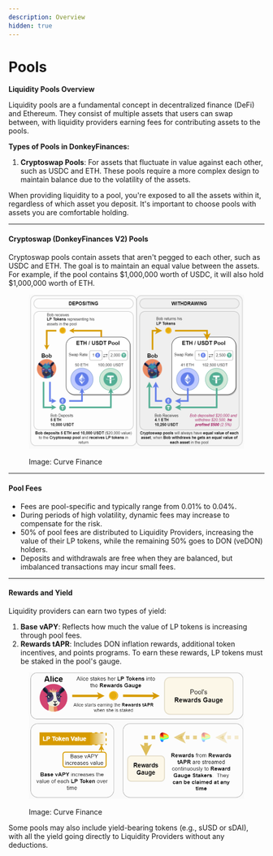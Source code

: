 ```yaml
---
description: Overview
hidden: true
---
```


# Pools

**Liquidity Pools Overview**

Liquidity pools are a fundamental concept in decentralized finance (DeFi) and Ethereum. They consist of multiple assets that users can swap between, with liquidity providers earning fees for contributing assets to the pools.

**Types of Pools in DonkeyFinances:**

1. **Cryptoswap Pools**: For assets that fluctuate in value against each other, such as USDC and ETH. These pools require a more complex design to maintain balance due to the volatility of the assets.

When providing liquidity to a pool, you're exposed to all the assets within it, regardless of which asset you deposit. It's important to choose pools with assets you are comfortable holding.

***

#### **Cryptoswap (DonkeyFinances V2) Pools**

Cryptoswap pools contain assets that aren't pegged to each other, such as USDC and ETH. The goal is to maintain an equal value between the assets. For example, if the pool contains $1,000,000 worth of USDC, it will also hold $1,000,000 worth of ETH.

<figure><img src="../../.gitbook/assets/image (2).png" alt=""><figcaption><p>Image: Curve Finance</p></figcaption></figure>

***

#### **Pool Fees**

* Fees are pool-specific and typically range from 0.01% to 0.04%.
* During periods of high volatility, dynamic fees may increase to compensate for the risk.
* 50% of pool fees are distributed to Liquidity Providers, increasing the value of their LP tokens, while the remaining 50% goes to DON (veDON) holders.
* Deposits and withdrawals are free when they are balanced, but imbalanced transactions may incur small fees.

***

#### **Rewards and Yield**

Liquidity providers can earn two types of yield:

1. **Base vAPY**: Reflects how much the value of LP tokens is increasing through pool fees.
2. **Rewards tAPR**: Includes DON inflation rewards, additional token incentives, and points programs. To earn these rewards, LP tokens must be staked in the pool's gauge.

<figure><img src="../../.gitbook/assets/image (1) (1).png" alt=""><figcaption><p>Image: Curve Finance</p></figcaption></figure>

Some pools may also include yield-bearing tokens (e.g., sUSD or sDAI), with all the yield going directly to Liquidity Providers without any deductions.
